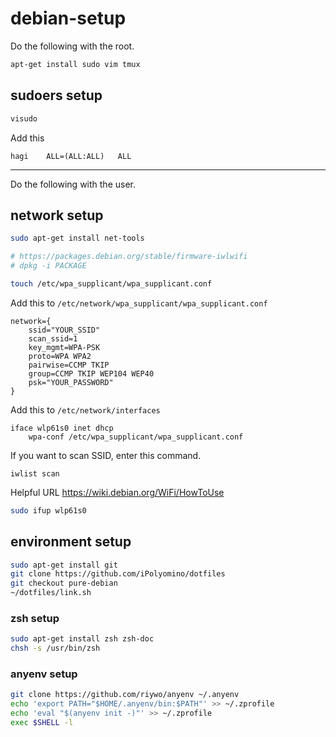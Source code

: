# debian-setup

Do the following with the root.

```bash
apt-get install sudo vim tmux
```

## sudoers setup

```bash
visudo
```

Add this

```
hagi	ALL=(ALL:ALL)	ALL
```

---

Do the following with the user.

## network setup

```bash
sudo apt-get install net-tools

# https://packages.debian.org/stable/firmware-iwlwifi
# dpkg -i PACKAGE

touch /etc/wpa_supplicant/wpa_supplicant.conf
```

Add this to `/etc/network/wpa_supplicant/wpa_supplicant.conf`

```
network={
    ssid="YOUR_SSID"
    scan_ssid=1
    key_mgmt=WPA-PSK
    proto=WPA WPA2
    pairwise=CCMP TKIP
    group=CCMP TKIP WEP104 WEP40
    psk="YOUR_PASSWORD"
}
```

Add this to `/etc/network/interfaces`

```
iface wlp61s0 inet dhcp
	wpa-conf /etc/wpa_supplicant/wpa_supplicant.conf
```

If you want to scan SSID, enter this command.

```
iwlist scan
```

Helpful URL
https://wiki.debian.org/WiFi/HowToUse

```bash
sudo ifup wlp61s0
```

## environment setup

```bash
sudo apt-get install git
git clone https://github.com/iPolyomino/dotfiles
git checkout pure-debian
~/dotfiles/link.sh
```

### zsh setup

```bash
sudo apt-get install zsh zsh-doc
chsh -s /usr/bin/zsh
```

### anyenv setup

```zsh
git clone https://github.com/riywo/anyenv ~/.anyenv
echo 'export PATH="$HOME/.anyenv/bin:$PATH"' >> ~/.zprofile
echo 'eval "$(anyenv init -)"' >> ~/.zprofile
exec $SHELL -l
```
